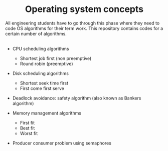 <h1 align='center'>Operating system concepts</h1>
All engineering students have to go through this phase where they need to code OS algorithms for their term work. This repository contains codes for a certain number of algorithms.
<br> <br>

- CPU scheduling algorithms
  - Shortest job first (non preemptive)
  - Round robin (preemptive)

- Disk scheduling algorithms
  - Shortest seek time first 
  - First come first serve

- Deadlock avoidance: safety algorithm (also known as Bankers algorithm)

- Memory management algorithms
  - First fit
  - Best fit
  - Worst fit

- Producer consumer problem using semaphores
